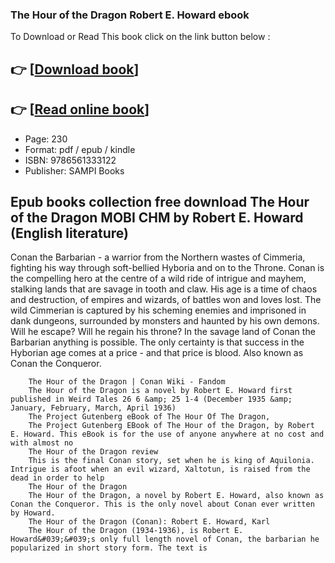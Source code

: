 ### The Hour of the Dragon Robert E. Howard ebook

To Download or Read This book click on the link button below :

## 👉  [**[Download book](http://ebooksharez.info/download.php?group=book&from=github.com&id=717757&lnk=1063 "Download book")**]

## 👉  [**[Read online book](http://ebooksharez.info/download.php?group=book&from=github.com&id=717757&lnk=1063 "Read online book")**]


* Page: 230
* Format: pdf / epub / kindle
* ISBN: 9786561333122
* Publisher: SAMPI Books



## Epub books collection free download The Hour of the Dragon MOBI CHM by Robert E. Howard (English literature)



Conan the Barbarian - a warrior from the Northern wastes of Cimmeria, fighting his way through soft-bellied Hyboria and on to the Throne. Conan is the compelling hero at the centre of a wild ride of intrigue and mayhem, stalking lands that are savage in tooth and claw. His age is a time of chaos and destruction, of empires and wizards, of battles won and loves lost. The wild Cimmerian is captured by his scheming enemies and imprisoned in dank dungeons, surrounded by monsters and haunted by his own demons. Will he escape? Will he regain his throne? In the savage land of Conan the Barbarian anything is possible. The only certainty is that success in the Hyborian age comes at a price - and that price is blood. Also known as Conan the Conqueror.


        The Hour of the Dragon | Conan Wiki - Fandom
        The Hour of the Dragon is a novel by Robert E. Howard first published in Weird Tales 26 6 &amp; 25 1-4 (December 1935 &amp; January, February, March, April 1936)
        The Project Gutenberg eBook of The Hour Of The Dragon,
        The Project Gutenberg EBook of The Hour of the Dragon, by Robert E. Howard. This eBook is for the use of anyone anywhere at no cost and with almost no 
        The Hour of the Dragon review
        This is the final Conan story, set when he is king of Aquilonia. Intrigue is afoot when an evil wizard, Xaltotun, is raised from the dead in order to help 
        The Hour of the Dragon
        The Hour of the Dragon, a novel by Robert E. Howard, also known as Conan the Conqueror. This is the only novel about Conan ever written by Howard.
        The Hour of the Dragon (Conan): Robert E. Howard, Karl
        The Hour of the Dragon (1934-1936), is Robert E. Howard&#039;&#039;s only full length novel of Conan, the barbarian he popularized in short story form. The text is 
    




